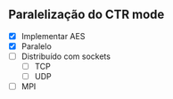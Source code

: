 ## Paralelização do CTR mode

* [x] Implementar AES 
* [x] Paralelo
* [ ] Distribuído com sockets
  * [ ] TCP
  * [ ] UDP
* [ ] MPI